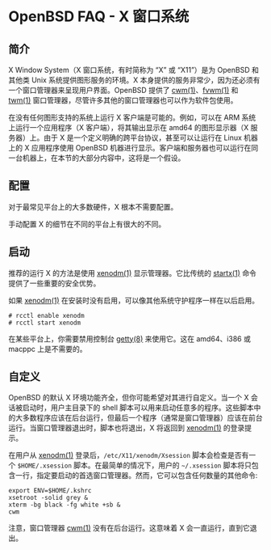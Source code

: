 #  OpenBSD FAQ - X 窗口系统

## 简介

X Window System（X 窗口系统，有时简称为 “X” 或 “X11”）是为 OpenBSD 和其他类 Unix 系统提供图形服务的环境。X 本身提供的服务非常少，因为还必须有一个窗口管理器来呈现用户界面。OpenBSD 提供了 [cwm(1)](https://man.openbsd.org/cwm)、[fvwm(1)](https://man.openbsd.org/fvwm) 和 [twm(1)](https://man.openbsd.org/twm) 窗口管理器，尽管许多其他的窗口管理器也可以作为软件包使用。

在没有任何图形支持的系统上运行 X 客户端是可能的。例如，可以在 ARM 系统上运行一个应用程序（X 客户端），将其输出显示在 amd64 的图形显示器（X 服务器）上。由于 X 是一个定义明确的跨平台协议，甚至可以让运行在 Linux 机器上的 X 应用程序使用 OpenBSD 机器进行显示。客户端和服务器也可以运行在同一台机器上，在本节的大部分内容中，这将是一个假设。

## 配置

对于最常见平台上的大多数硬件，X 根本不需要配置。

手动配置 X 的细节在不同的平台上有很大的不同。

## 启动

推荐的运行 X 的方法是使用 [xenodm(1)](https://man.openbsd.org/xenodm) 显示管理器。它比传统的 [startx(1)](https://man.openbsd.org/startx) 命令提供了一些重要的安全优势。

如果 [xenodm(1)](https://man.openbsd.org/xenodm) 在安装时没有启用，可以像其他系统守护程序一样在以后启用。

```
# rcctl enable xenodm
# rcctl start xenodm
```

在某些平台上，你需要禁用控制台 [getty(8)](https://man.openbsd.org/getty) 来使用它。这在 amd64、i386 或 macppc 上是不需要的。

## 自定义

OpenBSD 的默认 X 环境功能齐全，但你可能希望对其进行自定义。当一个 X 会话被启动时，用户主目录下的 shell 脚本可以用来启动任意多的程序。这些脚本中的大多数程序应该在后台运行，但最后一个程序（通常是窗口管理器）应该在前台运行。当窗口管理器退出时，脚本也将退出，X 将返回到 [xenodm(1)](https://man.openbsd.org/xenodm) 的登录提示。

在用户从 [xenodm(1)](https://man.openbsd.org/xenodm) 登录后，`/etc/X11/xenodm/Xsession` 脚本会检查是否有一个 `$HOME/.xsession` 脚本。在最简单的情况下，用户的 `~/.xsession` 脚本将只包含一行，指定要启动的首选窗口管理器。然而，它可以包含任何数量的其他命令:

```
export ENV=$HOME/.kshrc
xsetroot -solid grey &
xterm -bg black -fg white +sb &
cwm
```

注意，窗口管理器 [cwm(1)](https://man.openbsd.org/cwm) 没有在后台运行。这意味着 X 会一直运行，直到它退出。